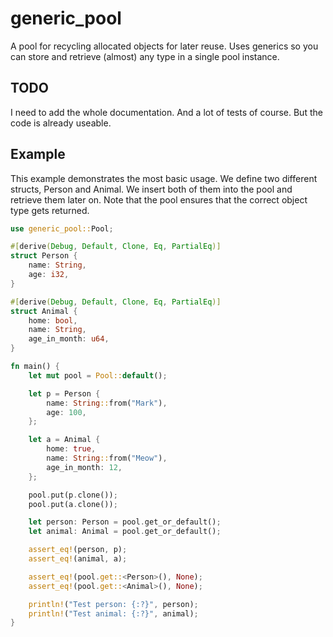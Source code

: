 # generic_pool
A pool for recycling allocated objects for later reuse. Uses generics so you can store and retrieve (almost) any type in a single pool instance.

## TODO
I need to add the whole documentation. And a lot of tests of course. But the code is already useable.

## Example

This example demonstrates the most basic usage. We define two different structs, Person and Animal.
We insert both of them into the pool and retrieve them later on. Note that the pool ensures that the correct object type gets returned.

```rust
use generic_pool::Pool;

#[derive(Debug, Default, Clone, Eq, PartialEq)]
struct Person {
    name: String,
    age: i32,
}

#[derive(Debug, Default, Clone, Eq, PartialEq)]
struct Animal {
    home: bool,
    name: String,
    age_in_month: u64,
}

fn main() {
    let mut pool = Pool::default();

    let p = Person {
        name: String::from("Mark"),
        age: 100,
    };

    let a = Animal {
        home: true,
        name: String::from("Meow"),
        age_in_month: 12,
    };

    pool.put(p.clone());
    pool.put(a.clone());

    let person: Person = pool.get_or_default();
    let animal: Animal = pool.get_or_default();

    assert_eq!(person, p);
    assert_eq!(animal, a);

    assert_eq!(pool.get::<Person>(), None);
    assert_eq!(pool.get::<Animal>(), None);

    println!("Test person: {:?}", person);
    println!("Test animal: {:?}", animal);
}
```
